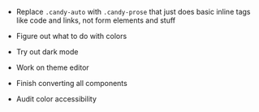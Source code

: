 - Replace `.candy-auto` with `.candy-prose` that just does basic inline tags like code and links, not form elements and stuff

- Figure out what to do with colors

- Try out dark mode

- Work on theme editor

- Finish converting all components

- Audit color accessibility
